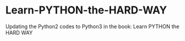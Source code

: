 # Learn-PYTHON-the-HARD-WAY
Updating the Python2 codes to Python3 in the book: Learn PYTHON the HARD WAY
